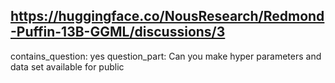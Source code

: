 ## https://huggingface.co/NousResearch/Redmond-Puffin-13B-GGML/discussions/3

contains_question: yes
question_part: Can you make hyper parameters and data set available for public